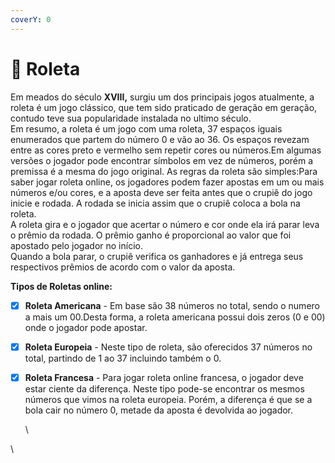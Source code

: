 ```yaml
---
coverY: 0
---
```


# 🎰 Roleta

Em meados do século **XVIII,** surgiu um dos principais jogos atualmente, a roleta é um jogo clássico, que tem sido praticado de geração em geração, contudo teve sua popularidade instalada no ultimo século.\
Em resumo, a roleta é um jogo com uma roleta, 37 espaços iguais enumerados que partem do número 0 e vão ao 36. Os espaços revezam entre as cores preto e vermelho sem repetir cores ou números.Em algumas versões o jogador pode encontrar símbolos em vez de números, porém a premissa é a mesma do jogo original. As regras da roleta são simples:Para saber jogar roleta online, os jogadores podem fazer apostas em um ou mais números e/ou cores, e a aposta deve ser feita antes que o crupiê do jogo inicie e rodada. A rodada se inicia assim que o crupiê coloca a bola na roleta.\
A roleta gira e o jogador que acertar o número e cor onde ela irá parar leva o prêmio da rodada. O prêmio ganho é proporcional ao valor que foi apostado pelo jogador no início.\
Quando a bola parar, o crupiê verifica os ganhadores e já entrega seus respectivos prêmios de acordo com o valor da aposta.

**Tipos de Roletas online:**

* [x] **Roleta Americana** - Em base são 38 números no total, sendo o numero a mais um 00.Desta forma, a roleta americana possui dois zeros (0 e 00) onde o jogador pode apostar.
* [x] **Roleta Europeia** - Neste tipo de roleta, são oferecidos 37 números no total, partindo de 1 ao 37 incluindo também o 0.
*   [x] **Roleta Francesa** - Para jogar roleta online francesa, o jogador deve estar ciente da diferença. Neste tipo pode-se encontrar os mesmos números que vimos na roleta europeia. Porém, a diferença é que se a bola cair no número 0, metade da aposta é devolvida ao jogador.



    \




\
